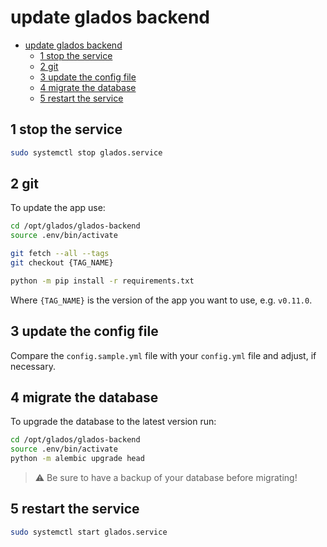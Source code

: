 # update glados backend

- [update glados backend](#update-glados-backend)
  - [1 stop the service](#1-stop-the-service)
  - [2 git](#2-git)
  - [3 update the config file](#3-update-the-config-file)
  - [4 migrate the database](#4-migrate-the-database)
  - [5 restart the service](#5-restart-the-service)

## 1 stop the service

```bash
sudo systemctl stop glados.service
```

## 2 git

To update the app use:

```bash
cd /opt/glados/glados-backend
source .env/bin/activate

git fetch --all --tags
git checkout {TAG_NAME}

python -m pip install -r requirements.txt
```

Where `{TAG_NAME}` is the version of the app you want to use, e.g. `v0.11.0`.

## 3 update the config file

Compare the `config.sample.yml` file with your `config.yml` file and adjust, if necessary.

## 4 migrate the database

To upgrade the database to the latest version run:

```bash
cd /opt/glados/glados-backend
source .env/bin/activate
python -m alembic upgrade head
```

> ⚠️ Be sure to have a backup of your database before migrating!

## 5 restart the service

```bash
sudo systemctl start glados.service
```